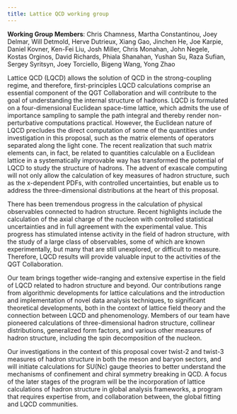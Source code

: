 ```yaml
---
title: Lattice QCD working group
---
```


**Working Group Members**: Chris Chamness, Martha Constantinou, Joey Delmar, Will Detmold, Herve Dutrieux, Xiang Gao, Jinchen He, Joe Karpie, Daniel Kovner, Ken-Fei Liu, Josh Miller, Chris Monahan, John Negele, Kostas Orginos, David Richards, Phiala Shanahan, Yushan Su, Raza Sufian, Sergey Syritsyn, Joey Torciello, Bigeng Wang, Yong Zhao

Lattice QCD (LQCD) allows the solution of QCD in the strong-coupling regime, and therefore, first-principles LQCD calculations comprise an essential component of the QGT Collaboration and will contribute to the goal of  understanding the internal structure of hadrons. LQCD is formulated on a four-dimensional Euclidean space-time lattice, which admits the use of importance sampling to sample the path integral and thereby render non-perturbative computations practical. However, the Euclidean nature of LQCD precludes the direct computation of some of the quantities under investigation in this proposal, such as the matrix elements of operators separated along the light cone. The recent realization that such matrix elements can, in fact, be related to quantities calculable on a Euclidean lattice in a systematically improvable way has transformed the potential of LQCD to study the structure of hadrons. The advent of exascale computing will not only allow the calculation of key measures of hadron structure, such as the x-dependent PDFs, with controlled uncertainties, but enable us to address the three-dimensional distributions at the heart of this proposal. 

There has been tremendous progress in the calculation of physical observables connected to hadron structure. Recent highlights include the calculation of the axial charge of the nucleon with controlled statistical uncertainties and in full agreement with the experimental value. This progress has stimulated intense activity in the field of hadron structure, with the study of a large class of observables, some of which are known experimentally, but many that are still unexplored, or difficult to measure. Therefore, LQCD results will provide valuable input to the activities of the QGT Collaboration.

Our team brings together wide-ranging and extensive expertise in the field of LQCD related to hadron structure and beyond. Our contributions range from algorithmic developments for lattice calculations and the introduction and implementation of novel data analysis techniques, to significant theoretical developments, both in the context of lattice field theory and the connection between LQCD and phenomenology. Members of our team have pioneered calculations of three-dimensional hadron structure, collinear distributions, generalized form factors, and various other measures of hadron structure, including the spin decomposition of the nucleon. 

 Our investigations in the context of this proposal cover twist-2 and twist-3 measures of hadron structure in both the meson and baryon sectors, and will initiate calculations for SU(Nc) gauge theories to better understand the mechanisms of confinement and chiral symmetry breaking in QCD. A focus of the later stages of the program will be the incorporation of lattice calculations of hadron structure in global analysis frameworks, a program that requires expertise from, and collaboration between, the global fitting and LQCD communities.
